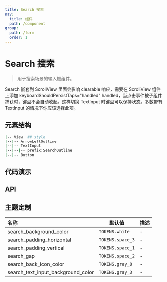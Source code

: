 ```yaml
---
title: Search 搜索
nav:
  title: 组件
  path: /component
group:
  path: /form
  order: 1
---
```


# Search 搜索

> 用于搜索场景的输入框组件。

<Alert type="info">
Search 嵌套到 ScrollView 里面会影响 clearable 响应，需要在 ScrollView 组件上添加 keyboardShouldPersistTaps="handled"
</Alert>
<Alert type="info">
handled，当点击事件被子组件捕获时，键盘不会自动收起。这样切换 TextInput 时键盘可以保持状态。多数带有 TextInput 的情况下你应该选择此项。
</Alert>

## 元素结构

```bash
|-- View  ## style
|--|-- ArrowLeftOutline
|--|-- TextInput
|--|--|-- prefix:SearchOutline
|--|-- Button
```

## 代码演示

<code src="./__fixtures__/basic.tsx"></code>

## API

<API hideTitle src="./search.tsx"></API>

## 主题定制

| 名称                               | 默认值           | 描述 |
| :--------------------------------- | ---------------- | ---- |
| search_background_color            | `TOKENS.white`   | -    |
| search_padding_horizontal          | `TOKENS.space_3` | -    |
| search_padding_vertical            | `TOKENS.space_1` | -    |
| search_gap                         | `TOKENS.space_2` | -    |
| search_back_icon_color             | `TOKENS.gray_8`  | -    |
| search_text_input_background_color | `TOKENS.gray_3`  | -    |
